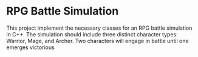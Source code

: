 # RPG Battle Simulation

This project implement the necessary classes for an RPG battle simulation in C++. The simulation should include three distinct character types: Warrior, Mage, and Archer. Two characters will engage in battle until one emerges victorious

